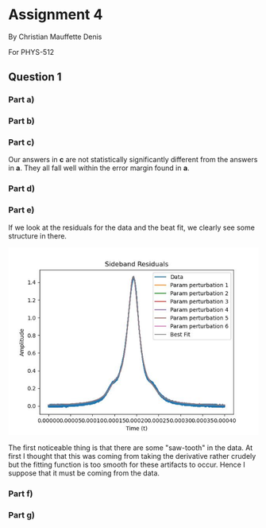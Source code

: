 # Assignment 4

By Christian Mauffette Denis

For PHYS-512

## Question 1

### Part a)

### Part b)

### Part c)

Our answers in **c** are not statistically significantly different from the answers in **a**. They all fall well within the error margin found in **a**.

### Part d)

### Part e)

If we look at the residuals for the data and the beat fit, we clearly see some structure in there.

![fig](figs/a4q1e_residuals.jpg)

The first noticeable thing is that there are some "saw-tooth" in the data. At first I thought that this was coming from taking the derivative rather crudely but the fitting function is too smooth for these artifacts to occur. Hence I suppose that it must be coming from the data.

### Part f)

### Part g)
